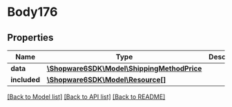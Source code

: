 # Body176

## Properties
Name | Type | Description | Notes
------------ | ------------- | ------------- | -------------
**data** | [**\Shopware6SDK\Model\ShippingMethodPrice**](ShippingMethodPrice.md) |  | [optional] 
**included** | [**\Shopware6SDK\Model\Resource[]**](Resource.md) |  | [optional] 

[[Back to Model list]](../../README.md#documentation-for-models) [[Back to API list]](../../README.md#documentation-for-api-endpoints) [[Back to README]](../../README.md)

